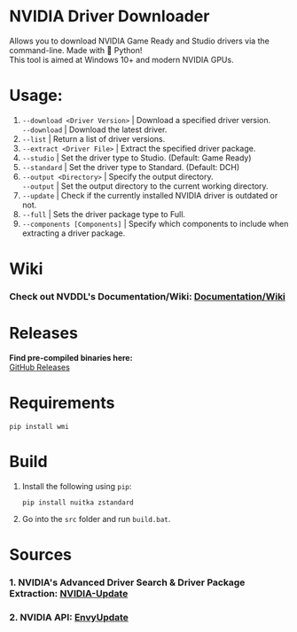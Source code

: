 # NVIDIA Driver Downloader
Allows you to download NVIDIA Game Ready and Studio drivers via the command-line. Made with 🐍 Python!                     
This tool is aimed at Windows 10+ and modern NVIDIA GPUs.
# Usage:
1. `--download <Driver Version>` | Download a specified driver version.     
`--download` | Download the latest driver.
2. `--list` | Return a list of driver versions.
3. `--extract <Driver File>` | Extract the specified driver package.
4. `--studio` | Set the driver type to Studio. (Default: Game Ready)
5. `--standard` | Set the driver type to Standard. (Default: DCH)
6. `--output <Directory>` | Specify the output directory.    
`--output` | Set the output directory to the current working directory.
7. `--update` | Check if the currently installed NVIDIA driver is outdated or not.
8. `--full` | Sets the driver package type to Full.
9. `--components [Components]` | Specify which components to include when extracting a driver package.

# Wiki
### Check out NVDDL's Documentation/Wiki: [Documentation/Wiki](https://github.com/Aetopia/NVIDIA-Driver-Downloader/wiki)

# Releases
**Find pre-compiled binaries here:**             
[GitHub Releases](https://github.com/Aetopia/NVIDIA-Driver-Downloader/releases)

# Requirements
```
pip install wmi
```

# Build
1. Install the following using `pip`:
    ```
    pip install nuitka zstandard
    ```
2. Go into the `src` folder and run `build.bat`.

# Sources
### 1. NVIDIA's Advanced Driver Search & Driver Package Extraction: [NVIDIA-Update](https://github.com/lord-carlos/nvidia-update)
### 2. NVIDIA API: [EnvyUpdate](https://github.com/fyr77/EnvyUpdate/wiki/Nvidia-API)
